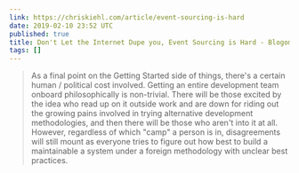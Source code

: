 ```yaml
---
link: https://chriskiehl.com/article/event-sourcing-is-hard
date: 2019-02-10 23:52 UTC
published: true
title: Don't Let the Internet Dupe you, Event Sourcing is Hard - Blogomatano
tags: []
---
```


> As a final point on the Getting Started side of things, there's a certain human / political cost involved. Getting an entire development team onboard philosophically is non-trivial. There will be those excited by the idea who read up on it outside work and are down for riding out the growing pains involved in trying alternative development methodologies, and then there will be those who aren't into it at all. However, regardless of which "camp" a person is in, disagreements will still mount as everyone tries to figure out how best to build a maintainable a system under a foreign methodology with unclear best practices.
